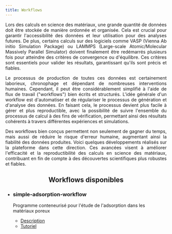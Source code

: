 ```yaml
---
title: Workflows
---
```


<div align="justify" class="mt-4">

Lors des calculs en science des matériaux, une grande quantité de données doit être stockée de manière ordonnée et organisée. Cela est crucial pour garantir l'accessibilité des données et leur utilisation pour des analyses futures. De plus, certains calculs sur des logiciels comme VASP (Vienna Ab initio Simulation Package) ou LAMMPS (Large-scale Atomic/Molecular Massively Parallel Simulator) doivent finalement être redémarrés plusieurs fois pour atteindre des critères de convergence ou d'équilibre. Ces critères sont essentiels pour valider les résultats, garantissant qu'ils sont précis et fiables.

Le processus de production de toutes ces données est certainement laborieux, chronophage et dépendant de nombreuses interventions humaines. Cependant, il peut être considérablement simplifié à l'aide de flux de travail ("workflows") bien écrits et structurés. L'idée générale d'un workflow est d'automatiser et de régulariser le processus de génération et d'analyse des données. En faisant cela, le processus devient plus facile à gérer et plus reproductible, avec la possibilité de suivre l'ensemble du processus de calcul à des fins de vérification, permettant ainsi des résultats cohérents à travers différentes expériences et simulations.

Des workflows bien conçus permettent non seulement de gagner du temps, mais aussi de réduire le risque d'erreur humaine, augmentant ainsi la fiabilité des données produites. Voici quelques développements réalisés sur la plateforme dans cette direction. Ces avancées visent à améliorer l'efficacité et la reproductibilité des calculs en science des matériaux, contribuant en fin de compte à des découvertes scientifiques plus robustes et fiables.

</div>

<div align="center"><h2>Workflows disponibles</h2></div>

- ### simple-adsorption-workflow

  Programme conteneurisé pour l'étude de l'adsorption dans les matériaux poreux
  - [Description](/workflows/saw-description)
  - [Tutoriel](/workflows/saw-tutorial)
